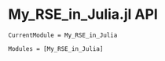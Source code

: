 # My_RSE_in_Julia.jl API

```@meta
CurrentModule = My_RSE_in_Julia
```

```@autodocs
Modules = [My_RSE_in_Julia]
```

